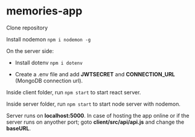 # memories-app

Clone repository

Install nodemon `npm i nodemon -g`

On the server side:

+ Install dotenv `npm i dotenv`

+ Create a .env file and add **JWTSECRET** and **CONNECTION_URL** (MongoDB connection url).


Inside client folder, run `npm start` to start react server.

Inside server folder, run `npm start` to start node server with nodemon.


Server runs on **localhost:5000**. In case of hosting the app online or if the server runs on anyother port; 
goto **client/src/api/api.js** and change the **baseURL**.
